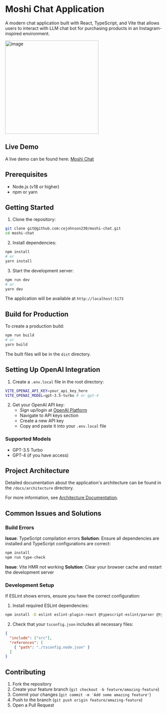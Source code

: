 # Moshi Chat Application

A modern chat application built with React, TypeScript, and Vite that allows users to interact with LLM chat bot for purchasing 
products in an Instagram-inspired environment.

<img width="300" alt="image" src="https://github.com/user-attachments/assets/1eea053f-9259-4b8c-9be2-1f9c6013fd01" />

## Live Demo
A live demo can be found here: [Moshi Chat](https://moshi-chat.netlify.app/)
## Prerequisites

- Node.js (v18 or higher)
- npm or yarn

## Getting Started

1. Clone the repository:
```bash
git clone git@github.com:cejohnson230/moshi-chat.git
cd moshi-chat
```

2. Install dependencies:
```bash
npm install
# or
yarn install
```

3. Start the development server:
```bash
npm run dev
# or
yarn dev
```

The application will be available at `http://localhost:5173`

## Build for Production

To create a production build:
```bash
npm run build
# or
yarn build
```

The built files will be in the `dist` directory.

## Setting Up OpenAI Integration

1. Create a `.env.local` file in the root directory:
```bash
VITE_OPENAI_API_KEY=your_api_key_here
VITE_OPENAI_MODEL=gpt-3.5-turbo # or gpt-4
```

2. Get your OpenAI API key:
   - Sign up/login at [OpenAI Platform](https://platform.openai.com)
   - Navigate to API keys section
   - Create a new API key
   - Copy and paste it into your `.env.local` file

### Supported Models

- GPT-3.5 Turbo
- GPT-4 (if you have access)

## Project Architecture

Detailed documentation about the application's architecture can be found in the `/docs/architecture` directory.

For more information, see [Architecture Documentation](/docs/architecture/README.md).

## Common Issues and Solutions

### Build Errors

**Issue**: TypeScript compilation errors
**Solution**: Ensure all dependencies are installed and TypeScript configurations are correct:
```bash
npm install
npm run type-check
```

**Issue**: Vite HMR not working
**Solution**: Clear your browser cache and restart the development server

### Development Setup

If ESLint shows errors, ensure you have the correct configuration:

1. Install required ESLint dependencies:
```bash
npm install -D eslint eslint-plugin-react @typescript-eslint/parser @typescript-eslint/eslint-plugin
```

2. Check that your `tsconfig.json` includes all necessary files:
```json
{
  "include": ["src"],
  "references": [
    { "path": "./tsconfig.node.json" }
  ]
}
```

## Contributing

1. Fork the repository
2. Create your feature branch (`git checkout -b feature/amazing-feature`)
3. Commit your changes (`git commit -m 'Add some amazing feature'`)
4. Push to the branch (`git push origin feature/amazing-feature`)
5. Open a Pull Request
